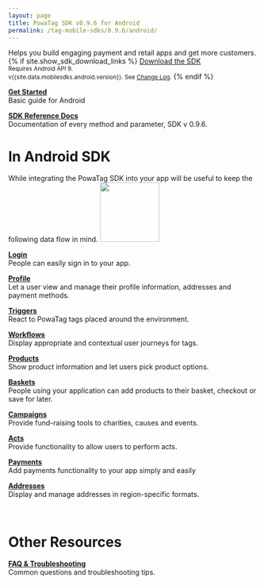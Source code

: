 ```yaml
---
layout: page
title: PowaTag SDK v0.9.6 for Android
permalink: /tag-mobile-sdks/0.9.6/android/
---
```


Helps you build engaging payment and retail apps and get more customers.
{% if site.show_sdk_download_links %}
<a class="download-link android" href="{{site.data.mobilesdks.android.url}}">Download the SDK</a><br />
<small>Requires Android API 9.</small><br />
<small>v{{site.data.mobilesdks.android.version}}. See [Change Log]({{site.baseurl}}/tag-mobile-sdks/0.9.6/android/changelog/).</small>
{% endif %}

**[Get Started]({{site.baseurl}}/tag-mobile-sdks/0.9.6/android/start/)**<br />
Basic guide for Android

**[SDK Reference Docs]({{site.baseurl}}/tag-mobile-sdks/0.9.6/refdocs/Android)**<br />
Documentation of every method and parameter, SDK v 0.9.6.
<br />


# In Android SDK

While integrating the PowaTag SDK into your app will be useful to keep the following data flow in mind.
<img src="{{ '/images/powatag_mobile_sdks_generic_workflow.png' | prepend: site.baseurl }}" height="120" />


**[Login]({{site.baseurl}}/tag-mobile-sdks/0.9.6/android/login/)**<br />
People can easily sign in to your app.

**[Profile]({{site.baseurl}}/tag-mobile-sdks/0.9.6/android/profile/)**<br />
Let a user view and manage their profile information, addresses and payment methods.

**[Triggers]({{site.baseurl}}/tag-mobile-sdks/0.9.6/android/triggers/)**<br />
React to PowaTag tags placed around the environment.

**[Workflows]({{site.baseurl}}/tag-mobile-sdks/0.9.6/android/workflows/)**<br />
Display appropriate and contextual user journeys for tags.

**[Products]({{site.baseurl}}/tag-mobile-sdks/0.9.6/android/products/)**<br />
Show product information and let users pick product options.

**[Baskets]({{site.baseurl}}/tag-mobile-sdks/0.9.6/android/baskets/)**<br />
People using your application can add products to their basket, checkout or save for later.

**[Campaigns]({{site.baseurl}}/tag-mobile-sdks/0.9.6/android/campaigns/)**<br />
Provide fund-raising tools to charities, causes and events.

**[Acts]({{site.baseurl}}/tag-mobile-sdks/0.9.6/android/acts/)**<br />
Provide functionality to allow users to perform acts.

**[Payments]({{site.baseurl}}/tag-mobile-sdks/0.9.6/android/payments/)**<br />
Add payments functionality to your app simply and easily

**[Addresses]({{site.baseurl}}/tag-mobile-sdks/0.9.6/android/addresses/)**<br />
Display and manage addresses in region-specific formats.

<br />

# Other Resources

**[FAQ & Troubleshooting]({{site.baseurl}}/tag-mobile-sdks/0.9.6/android/faq/)**<br />
Common questions and troubleshooting tips.


